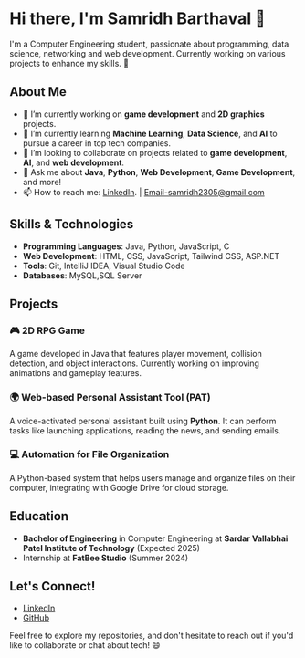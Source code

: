 # Hi there, I'm Samridh Barthaval 👋

I'm a Computer Engineering student, passionate about programming, data science, networking and web development. Currently working on various projects to enhance my skills. 🚀

## About Me
- 🔭 I’m currently working on **game development** and **2D graphics** projects.
- 🌱 I’m currently learning **Machine Learning**, **Data Science**, and **AI** to pursue a career in top tech companies.
- 👯 I’m looking to collaborate on projects related to **game development**, **AI**, and **web development**.
- 💬 Ask me about **Java**, **Python**, **Web Development**, **Game Development**, and more!
- 📫 How to reach me: [LinkedIn](https://www.linkedin.com/in/samridh-barthaval-413372313/). | Email-samridh2305@gmail.com

## Skills & Technologies

- **Programming Languages**: Java, Python, JavaScript, C
- **Web Development**: HTML, CSS, JavaScript,  Tailwind CSS, ASP.NET
- **Tools**: Git, IntelliJ IDEA, Visual Studio Code
- **Databases**: MySQL,SQL Server


## Projects

### 🎮 **2D RPG Game**  
A game developed in Java that features player movement, collision detection, and object interactions. Currently working on improving animations and gameplay features.

### 🌍 **Web-based Personal Assistant Tool (PAT)**  
A voice-activated personal assistant built using **Python**. It can perform tasks like launching applications, reading the news, and sending emails.  

### 💻 **Automation for File Organization**  
A Python-based system that helps users manage and organize files on their computer, integrating with Google Drive for cloud storage.

## Education

- **Bachelor of Engineering** in Computer Engineering at **Sardar Vallabhai Patel Institute of Technology** (Expected 2025)
- Internship at **FatBee Studio** (Summer 2024)  


## Let's Connect!

- [LinkedIn](https://www.linkedin.com/in/samridh-barthaval-413372313/)
- [GitHub](https://github.com/Samridh2305)


Feel free to explore my repositories, and don't hesitate to reach out if you'd like to collaborate or chat about tech! 😄
